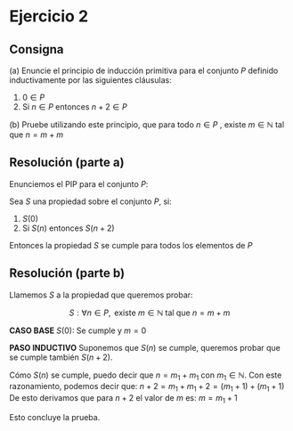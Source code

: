 # Ejercicio 2

## Consigna

(a) Enuncie el principio de inducción primitiva para el conjunto $P$ definido inductivamente por las siguientes cláusulas:

1. $0 \in P$
2. Si $n \in P$ entonces $n + 2 \in P$

(b) Pruebe utilizando este principio, que para todo $n\in P$ , existe $m\in\mathbb{N}$ tal que $n = m+m$

## Resolución (parte a)

Enunciemos el PIP para el conjunto $P$:

Sea $S$ una propiedad sobre el conjunto $P$, si:

1. $S(0)$
2. Si $S(n)$ entonces $S(n+2)$

Entonces la propiedad $S$ se cumple para todos los elementos de $P$

## Resolución (parte b)

Llamemos $S$ a la propiedad que queremos probar:

$$S: \forall n\in P, \text{ existe } m\in\mathbb{N} \text{ tal que } n = m+m$$

**CASO BASE**
$S(0)$: Se cumple y $m = 0$

**PASO INDUCTIVO**
Suponemos que $S(n)$ se cumple, queremos probar que se cumple también $S(n+2)$.

Cómo $S(n)$ se cumple, puedo decir que $n= m_1+m_1$ con $m_1\in \mathbb{N}$.
Con este razonamiento, podemos decir que: $n+2 = m_1 + m_1 + 2 = (m_1+1) + (m_1+1)$
De esto derivamos que para $n+2$ el valor de $m$ es: $m=m_1+1$

Esto concluye la prueba.